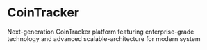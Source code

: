 # CoinTracker
Next-generation CoinTracker platform featuring enterprise-grade technology and advanced scalable-architecture for modern system
